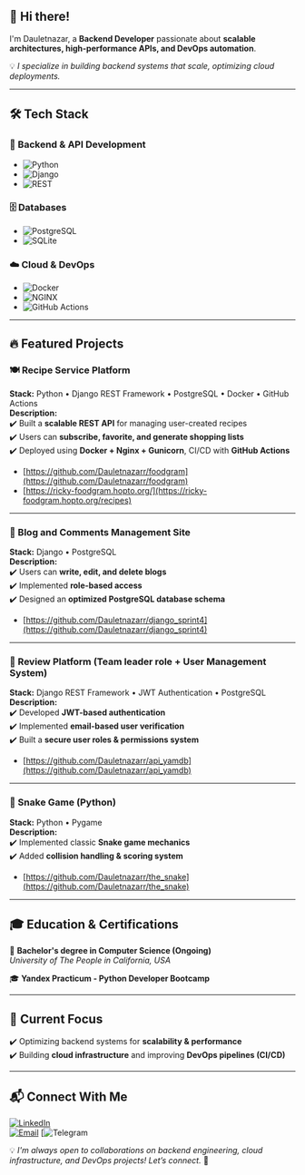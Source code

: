 ## 🚀 Hi there!

I'm Dauletnazar, a **Backend Developer** passionate about **scalable architectures, high-performance APIs, and DevOps automation**.

💡 *I specialize in building backend systems that scale, optimizing cloud deployments.*

---

## 🛠 Tech Stack

### 🚀 Backend & API Development
- ![Python](https://img.shields.io/badge/-Python-3776AB?style=flat&logo=python&logoColor=white)
- ![Django](https://img.shields.io/badge/-Django-092E20?style=flat&logo=django&logoColor=white)
- ![REST](https://img.shields.io/badge/-REST-FF6F00?style=flat)

### 🗄️ Databases
- ![PostgreSQL](https://img.shields.io/badge/-PostgreSQL-336791?style=flat&logo=postgresql&logoColor=white)
- ![SQLite](https://img.shields.io/badge/-SQLite-003B57?style=flat&logo=sqlite&logoColor=white)

### ☁️ Cloud & DevOps
- ![Docker](https://img.shields.io/badge/-Docker-2496ED?style=flat&logo=docker&logoColor=white)
- ![NGINX](https://img.shields.io/badge/-NGINX-009639?style=flat&logo=nginx&logoColor=white)
- ![GitHub Actions](https://img.shields.io/badge/-GitHub_Actions-2088FF?style=flat&logo=github-actions&logoColor=white)

---

## 🔥 Featured Projects

### 🍽️ Recipe Service Platform
**Stack:** Python • Django REST Framework • PostgreSQL • Docker • GitHub Actions  
**Description:**  
✔️ Built a **scalable REST API** for managing user-created recipes  
✔️ Users can **subscribe, favorite, and generate shopping lists**  
✔️ Deployed using **Docker + Nginx + Gunicorn**, CI/CD with **GitHub Actions**
- [https://github.com/Dauletnazarr/foodgram](https://github.com/Dauletnazarr/foodgram)
- [https://ricky-foodgram.hopto.org/](https://ricky-foodgram.hopto.org/recipes)

---

### 📝 Blog and Comments Management Site
**Stack:** Django • PostgreSQL  
**Description:**  
✔️ Users can **write, edit, and delete blogs**  
✔️ Implemented **role-based access**  
✔️ Designed an **optimized PostgreSQL database schema**
- [https://github.com/Dauletnazarr/django_sprint4](https://github.com/Dauletnazarr/django_sprint4)

---

### 🔐 Review Platform (Team leader role + User Management System)
**Stack:** Django REST Framework • JWT Authentication • PostgreSQL  
**Description:**  
✔️ Developed **JWT-based authentication**  
✔️ Implemented **email-based user verification**  
✔️ Built a **secure user roles & permissions system**
- [https://github.com/Dauletnazarr/api_yamdb](https://github.com/Dauletnazarr/api_yamdb)

---

### 🐍 Snake Game (Python)
**Stack:** Python • Pygame  
**Description:**  
✔️ Implemented classic **Snake game mechanics**  
✔️ Added **collision handling & scoring system**
- [https://github.com/Dauletnazarr/the_snake](https://github.com/Dauletnazarr/the_snake)

---

## 🎓 Education & Certifications

📖 **Bachelor's degree in Computer Science (Ongoing)**  
*University of The People in California, USA*  

🎓 **Yandex Practicum - Python Developer Bootcamp**  

---

## 🎯 Current Focus
✔️ Optimizing backend systems for **scalability & performance**  
✔️ Building **cloud infrastructure** and improving **DevOps pipelines (CI/CD)**  

---

## 📬 Connect With Me

[![LinkedIn](https://img.shields.io/badge/-LinkedIn-0077B5?style=flat&logo=linkedin&logoColor=white)](https://linkedin.com/in/rickystones)  
[![Email](https://img.shields.io/badge/-Email-D14836?style=flat&logo=gmail&logoColor=white)](mailto:daulet.nazar@yandex.ru)
[![Telegram](https://img.shields.io/badge/Telegram-%2327a7e7)

💡 *I'm always open to collaborations on backend engineering, cloud infrastructure, and DevOps projects! Let’s connect.* 🚀

